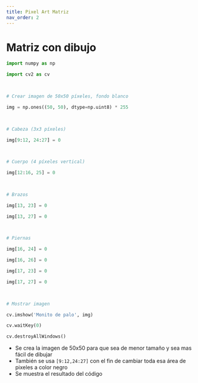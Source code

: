 ```yaml
---
title: Pixel Art Matriz
nav_order: 2
---
```

# Matriz con dibujo

``` python
import numpy as np

import cv2 as cv

  

# Crear imagen de 50x50 píxeles, fondo blanco

img = np.ones((50, 50), dtype=np.uint8) * 255

  

# Cabeza (3x3 píxeles)

img[9:12, 24:27] = 0

  

# Cuerpo (4 píxeles vertical)

img[12:16, 25] = 0

  

# Brazos

img[13, 23] = 0

img[13, 27] = 0

  

# Piernas

img[16, 24] = 0

img[16, 26] = 0

img[17, 23] = 0

img[17, 27] = 0

  

# Mostrar imagen

cv.imshow('Monito de palo', img)

cv.waitKey(0)

cv.destroyAllWindows()

```

- Se crea la imagen de 50x50 para que sea de menor tamaño y sea mas fácil de dibujar
- También se usa `[9:12,24:27]` con el fin de cambiar toda esa área de pixeles a color negro
- Se muestra el resultado del código